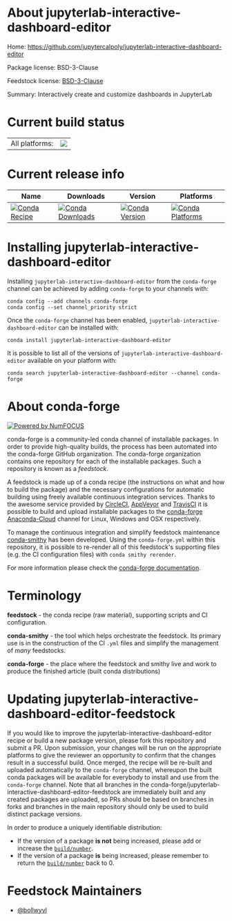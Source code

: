 About jupyterlab-interactive-dashboard-editor
=============================================

Home: https://github.com/jupytercalpoly/jupyterlab-interactive-dashboard-editor

Package license: BSD-3-Clause

Feedstock license: [BSD-3-Clause](https://github.com/conda-forge/jupyterlab-interactive-dashboard-editor-feedstock/blob/master/LICENSE.txt)

Summary: Interactively create and customize dashboards in JupyterLab

Current build status
====================


<table><tr><td>All platforms:</td>
    <td>
      <a href="https://dev.azure.com/conda-forge/feedstock-builds/_build/latest?definitionId=12710&branchName=master">
        <img src="https://dev.azure.com/conda-forge/feedstock-builds/_apis/build/status/jupyterlab-interactive-dashboard-editor-feedstock?branchName=master">
      </a>
    </td>
  </tr>
</table>

Current release info
====================

| Name | Downloads | Version | Platforms |
| --- | --- | --- | --- |
| [![Conda Recipe](https://img.shields.io/badge/recipe-jupyterlab--interactive--dashboard--editor-green.svg)](https://anaconda.org/conda-forge/jupyterlab-interactive-dashboard-editor) | [![Conda Downloads](https://img.shields.io/conda/dn/conda-forge/jupyterlab-interactive-dashboard-editor.svg)](https://anaconda.org/conda-forge/jupyterlab-interactive-dashboard-editor) | [![Conda Version](https://img.shields.io/conda/vn/conda-forge/jupyterlab-interactive-dashboard-editor.svg)](https://anaconda.org/conda-forge/jupyterlab-interactive-dashboard-editor) | [![Conda Platforms](https://img.shields.io/conda/pn/conda-forge/jupyterlab-interactive-dashboard-editor.svg)](https://anaconda.org/conda-forge/jupyterlab-interactive-dashboard-editor) |

Installing jupyterlab-interactive-dashboard-editor
==================================================

Installing `jupyterlab-interactive-dashboard-editor` from the `conda-forge` channel can be achieved by adding `conda-forge` to your channels with:

```
conda config --add channels conda-forge
conda config --set channel_priority strict
```

Once the `conda-forge` channel has been enabled, `jupyterlab-interactive-dashboard-editor` can be installed with:

```
conda install jupyterlab-interactive-dashboard-editor
```

It is possible to list all of the versions of `jupyterlab-interactive-dashboard-editor` available on your platform with:

```
conda search jupyterlab-interactive-dashboard-editor --channel conda-forge
```


About conda-forge
=================

[![Powered by NumFOCUS](https://img.shields.io/badge/powered%20by-NumFOCUS-orange.svg?style=flat&colorA=E1523D&colorB=007D8A)](http://numfocus.org)

conda-forge is a community-led conda channel of installable packages.
In order to provide high-quality builds, the process has been automated into the
conda-forge GitHub organization. The conda-forge organization contains one repository
for each of the installable packages. Such a repository is known as a *feedstock*.

A feedstock is made up of a conda recipe (the instructions on what and how to build
the package) and the necessary configurations for automatic building using freely
available continuous integration services. Thanks to the awesome service provided by
[CircleCI](https://circleci.com/), [AppVeyor](https://www.appveyor.com/)
and [TravisCI](https://travis-ci.com/) it is possible to build and upload installable
packages to the [conda-forge](https://anaconda.org/conda-forge)
[Anaconda-Cloud](https://anaconda.org/) channel for Linux, Windows and OSX respectively.

To manage the continuous integration and simplify feedstock maintenance
[conda-smithy](https://github.com/conda-forge/conda-smithy) has been developed.
Using the ``conda-forge.yml`` within this repository, it is possible to re-render all of
this feedstock's supporting files (e.g. the CI configuration files) with ``conda smithy rerender``.

For more information please check the [conda-forge documentation](https://conda-forge.org/docs/).

Terminology
===========

**feedstock** - the conda recipe (raw material), supporting scripts and CI configuration.

**conda-smithy** - the tool which helps orchestrate the feedstock.
                   Its primary use is in the construction of the CI ``.yml`` files
                   and simplify the management of *many* feedstocks.

**conda-forge** - the place where the feedstock and smithy live and work to
                  produce the finished article (built conda distributions)


Updating jupyterlab-interactive-dashboard-editor-feedstock
==========================================================

If you would like to improve the jupyterlab-interactive-dashboard-editor recipe or build a new
package version, please fork this repository and submit a PR. Upon submission,
your changes will be run on the appropriate platforms to give the reviewer an
opportunity to confirm that the changes result in a successful build. Once
merged, the recipe will be re-built and uploaded automatically to the
`conda-forge` channel, whereupon the built conda packages will be available for
everybody to install and use from the `conda-forge` channel.
Note that all branches in the conda-forge/jupyterlab-interactive-dashboard-editor-feedstock are
immediately built and any created packages are uploaded, so PRs should be based
on branches in forks and branches in the main repository should only be used to
build distinct package versions.

In order to produce a uniquely identifiable distribution:
 * If the version of a package **is not** being increased, please add or increase
   the [``build/number``](https://docs.conda.io/projects/conda-build/en/latest/resources/define-metadata.html#build-number-and-string).
 * If the version of a package **is** being increased, please remember to return
   the [``build/number``](https://docs.conda.io/projects/conda-build/en/latest/resources/define-metadata.html#build-number-and-string)
   back to 0.

Feedstock Maintainers
=====================

* [@bollwyvl](https://github.com/bollwyvl/)


